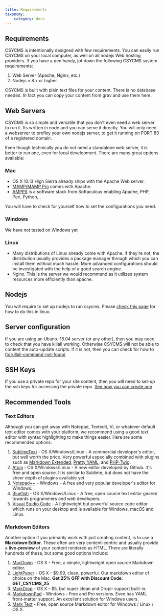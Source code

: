 ```yaml
---
title: Requirements
taxonomy:
    category: docs
---
```



## Requirements 

CSYCMS is intentionally designed with few requirements. You can easily run CSYCMS on your local computer, as well on all nodejs Web hosting providers. If you have a pen handy, jot down the following CSYCMS system requirements:

1. Web Server (Apache, Nginx, etc.)
2. Nodejs v 8.x or higher

CSYCMS is built with plain text files for your content. There is no database needed. In fact you can copy your content from grav and use them here.

## Web Servers

CSYCMS is so simple and versatile that you don't even need a web server to run it. Its written in node and you can serve it directly. You will only need a webserver to profixy your own nodejs server, to get it running on PORT 80 of a registered domain.

Even though technically you do not need a standalone web server, it is better to run one, even for local development. There are many great options available:

### Mac

* OS X 10.13 High Sierra already ships with the Apache Web server.
* [MAMP/MAMP Pro](http://mamp.info) comes with Apache. 
* [AMPPS](http://www.ampps.com/downloads) is a software stack from Softaculous enabling Apache, PHP, Perl, Python,..

You will have to check for yourself how to set the configurations you need.

### Windows

We have not tested on Windows yet

### Linux

* Many distributions of Linux already come with Apache. If they're not, the distribution usually provides a package manager through which you can install them without much hassle. More advanced configurations should be investigated with the help of a good search engine.
* Nginx. This is the server we would recommend as it utilizes system resources more efficiently than apache.

## Nodejs
You will require to set up nodejs to run csycms. Please [check this page](https://joshtronic.com/2018/05/07/how-to-install-the-latest-version-of-nodejs-8-on-ubuntu-1804-lts/) for how to do this in linux.

## Server configuration
If you are using an Ubuntu 16.04 server (or any other), then you may need to check that you have killall working. Otherwise CSYCMS will not be able to content the auto-update scripts. If it is not, then you can check for how to [fix killall-command-not-found](https://bytefreaks.net/gnulinux/bash/bash-killall-command-not-found-a-solution)

## SSH Keys
If you use a private repo for your site content, then you will need to set-up the ssh keys for accessing the private repo. [See how you can create one](https://confluence.atlassian.com/bitbucket/set-up-an-ssh-key-728138079.html)

## Recommended Tools

### Text Editors

Although you can get away with Notepad, Textedit, Vi, or whatever default text editor comes with your platform, we recommend using a good text editor with syntax highlighting to make things easier. Here are some recommended options:

1. [SublimeText](http://www.sublimetext.com/) - OS X/Windows/Linux - A commercial developer's editor, but well worth the price. Very powerful especially combined with plugins such as [Markdown Extended](https://sublime.wbond.net/packages/Markdown%20Extended), [Pretty YAML](https://sublime.wbond.net/packages/Pretty%20YAML), and [PHP-Twig](https://sublime.wbond.net/packages/PHP-Twig).
2. [Atom](http://atom.io) - OS X/Windows/Linux - A new editor developed by Github. It's free and open source. It is similar to Sublime, but does not have the sheer depth of plugins available yet.
3. [Notepad++](http://notepad-plus-plus.org/) - Windows - A free and very popular developer's editor for Windows.
4. [Bluefish](http://bluefish.openoffice.nl/index.html) - OS X/Windows/Linux - A free, open source text editor geared towards programmers and web developers.
5. [Visual Studio Code](https://code.visualstudio.com/) - A lightweight but powerful source code editor which runs on your desktop and is available for Windows, macOS and Linux.

### Markdown Editors

Another option if you primarily work with just creating content, is to use a **Markdown Editor**. These often are very content-centric and usually provide a **live-preview** of your content rendered as HTML. There are literally hundreds of these, but some good options include:

1. [MacDown](http://macdown.uranusjr.com/) - OS X - Free, a simple, lightweight open source Markdown editor.
2. [LightPaper](http://lightpaper.42squares.in/) - OS X - $9.99, clean, powerful. Our markdown editor of choice on the Mac. **Get 25% OFF with Discount Code: GET_CSYCMS_25**
3. [MarkDrop](http://culturezoo.com/markdrop/) - OS X - $5, but super clean and Droplr support built-in.
4. [MarkdownPad](http://markdownpad.com/) - Windows - Free and Pro versions. Even has YAML front-matter support. An excellent solution for Windows users.
5. [Mark Text](https://marktext.github.io/website/) - Free, open source Markdown editor for Windows / Linux / OS X. 
